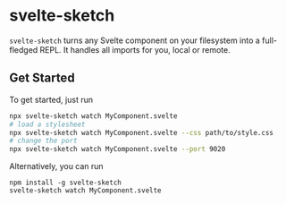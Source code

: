 # svelte-sketch

`svelte-sketch` turns any Svelte component on your filesystem into a full-fledged REPL.
It handles all imports for you, local or remote.

## Get Started

To get started, just run

```bash
npx svelte-sketch watch MyComponent.svelte
# load a stylesheet
npx svelte-sketch watch MyComponent.svelte --css path/to/style.css
# change the port
npx svelte-sketch watch MyComponent.svelte --port 9020
```

Alternatively, you can run

```
npm install -g svelte-sketch
svelte-sketch watch MyComponent.svelte
```